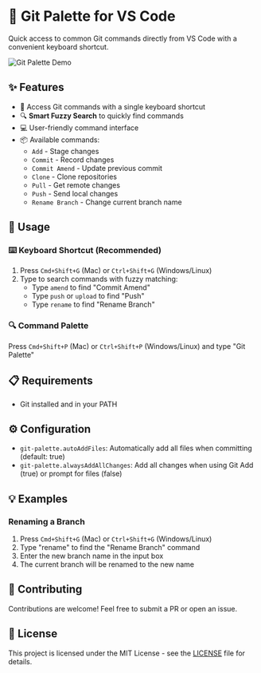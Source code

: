 # 🎨 Git Palette for VS Code

Quick access to common Git commands directly from VS Code with a convenient keyboard shortcut.

![Git Palette Demo](images/demo.gif)

## ✨ Features

- 🚀 Access Git commands with a single keyboard shortcut
- 🔍 **Smart Fuzzy Search** to quickly find commands
- 💻 User-friendly command interface
- 📦 Available commands:
  - `Add` - Stage changes
  - `Commit` - Record changes
  - `Commit Amend` - Update previous commit
  - `Clone` - Clone repositories
  - `Pull` - Get remote changes
  - `Push` - Send local changes
  - `Rename Branch` - Change current branch name

## 🚀 Usage

### ⌨️ Keyboard Shortcut (Recommended)

1. Press `Cmd+Shift+G` (Mac) or `Ctrl+Shift+G` (Windows/Linux)
2. Type to search commands with fuzzy matching:
   - Type `amend` to find "Commit Amend"
   - Type `push` or `upload` to find "Push"
   - Type `rename` to find "Rename Branch"

### 🔍 Command Palette

Press `Cmd+Shift+P` (Mac) or `Ctrl+Shift+P` (Windows/Linux) and type "Git Palette"

## 📋 Requirements

- Git installed and in your PATH

## ⚙️ Configuration

- `git-palette.autoAddFiles`: Automatically add all files when committing (default: true)
- `git-palette.alwaysAddAllChanges`: Add all changes when using Git Add (true) or prompt for files (false)

## 💡 Examples

### Renaming a Branch

1. Press `Cmd+Shift+G` (Mac) or `Ctrl+Shift+G` (Windows/Linux)
2. Type "rename" to find the "Rename Branch" command
3. Enter the new branch name in the input box
4. The current branch will be renamed to the new name

## 🤝 Contributing

Contributions are welcome! Feel free to submit a PR or open an issue.

## 📄 License

This project is licensed under the MIT License - see the [LICENSE](LICENSE) file for details.
